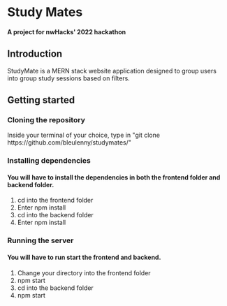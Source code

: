 ﻿# Study Mates
 <h4>A project for nwHacks' 2022 hackathon</h4>
 <h2>Introduction</h2>
<p>StudyMate is a MERN stack website application designed to group users into group study sessions based on filters.</p>
<h2>Getting started</h2>

<h3> Cloning the repository </h3>
<p>Inside your terminal of your choice, type in "git clone https://github.com/bleulenny/studymates/"</p>

<h3>Installing dependencies </h3>
<h4>You will have to install the dependencies in both the frontend folder and backend folder.</h4>
<ol>
  <li>cd into the frontend folder</li>
  <li>Enter npm install</li>
  <li>cd into the backend folder</li>
  <li>Enter npm install</li>
  </ol>

<h3>Running the server</h3>
<h4>You will have to run start the frontend and backend.</h4>
<ol>
  <li>Change your directory into the frontend folder</li>
  <li>npm start</li>
  <li>cd into the backend folder</li>
  <li>npm start</li>
  </ol>

